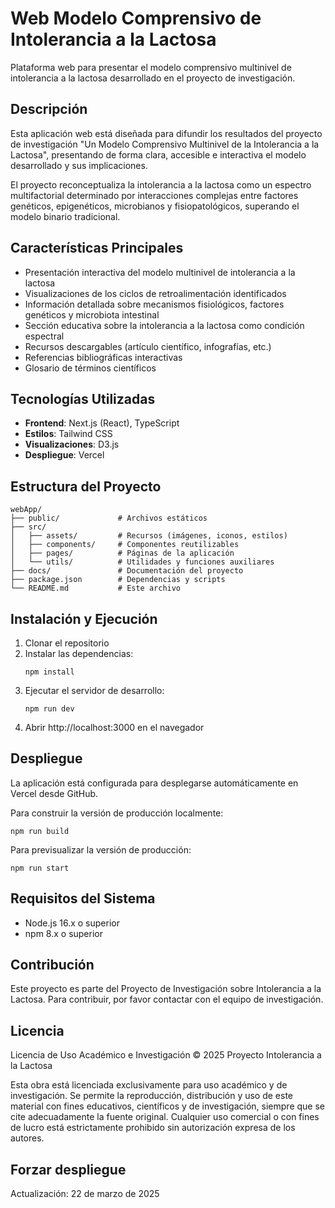 # Web Modelo Comprensivo de Intolerancia a la Lactosa

Plataforma web para presentar el modelo comprensivo multinivel de intolerancia a la lactosa desarrollado en el proyecto de investigación.

## Descripción

Esta aplicación web está diseñada para difundir los resultados del proyecto de investigación "Un Modelo Comprensivo Multinivel de la Intolerancia a la Lactosa", presentando de forma clara, accesible e interactiva el modelo desarrollado y sus implicaciones.

El proyecto reconceptualiza la intolerancia a la lactosa como un espectro multifactorial determinado por interacciones complejas entre factores genéticos, epigenéticos, microbianos y fisiopatológicos, superando el modelo binario tradicional.

## Características Principales

- Presentación interactiva del modelo multinivel de intolerancia a la lactosa
- Visualizaciones de los ciclos de retroalimentación identificados
- Información detallada sobre mecanismos fisiológicos, factores genéticos y microbiota intestinal
- Sección educativa sobre la intolerancia a la lactosa como condición espectral
- Recursos descargables (artículo científico, infografías, etc.)
- Referencias bibliográficas interactivas
- Glosario de términos científicos

## Tecnologías Utilizadas

- **Frontend**: Next.js (React), TypeScript
- **Estilos**: Tailwind CSS
- **Visualizaciones**: D3.js
- **Despliegue**: Vercel

## Estructura del Proyecto

```
webApp/
├── public/             # Archivos estáticos
├── src/
│   ├── assets/         # Recursos (imágenes, iconos, estilos)
│   ├── components/     # Componentes reutilizables
│   ├── pages/          # Páginas de la aplicación
│   └── utils/          # Utilidades y funciones auxiliares
├── docs/               # Documentación del proyecto
├── package.json        # Dependencias y scripts
└── README.md           # Este archivo
```

## Instalación y Ejecución

1. Clonar el repositorio
2. Instalar las dependencias:
   ```
   npm install
   ```
3. Ejecutar el servidor de desarrollo:
   ```
   npm run dev
   ```
4. Abrir http://localhost:3000 en el navegador

## Despliegue

La aplicación está configurada para desplegarse automáticamente en Vercel desde GitHub.

Para construir la versión de producción localmente:
```
npm run build
```

Para previsualizar la versión de producción:
```
npm run start
```

## Requisitos del Sistema

- Node.js 16.x o superior
- npm 8.x o superior

## Contribución

Este proyecto es parte del Proyecto de Investigación sobre Intolerancia a la Lactosa. Para contribuir, por favor contactar con el equipo de investigación.

## Licencia

Licencia de Uso Académico e Investigación © 2025 Proyecto Intolerancia a la Lactosa

Esta obra está licenciada exclusivamente para uso académico y de investigación. Se permite la reproducción, distribución y uso de este material con fines educativos, científicos y de investigación, siempre que se cite adecuadamente la fuente original. Cualquier uso comercial o con fines de lucro está estrictamente prohibido sin autorización expresa de los autores.

## Forzar despliegue
Actualización: 22 de marzo de 2025 